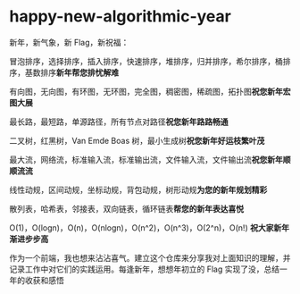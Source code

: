 # happy-new-algorithmic-year

新年，新气象，新 Flag，新祝福：

冒泡排序，选择排序，插入排序，快速排序，堆排序，归并排序，希尔排序，桶排序，基数排序**新年帮您排忧解难**

有向图，无向图，有环图，无环图，完全图，稠密图，稀疏图，拓扑图**祝您新年宏图大展**

最长路，最短路，单源路径，所有节点对路径**祝您新年路路畅通**

二叉树，红黑树，Van Emde Boas 树，最小生成树**祝您新年好运枝繁叶茂**

最大流，网络流，标准输入流，标准输出流，文件输入流，文件输出流**祝您新年顺顺流流**

线性动规，区间动规，坐标动规，背包动规，树形动规**为您的新年规划精彩**

散列表，哈希表，邻接表，双向链表，循环链表**帮您的新年表达喜悦**

O(1)，O(logn)，O(n)，O(nlogn)，O(n^2)，O(n^3)，O(2^n)，O(n!) **祝大家新年渐进步步高**

作为一个前端，我也想来沾沾喜气。建立这个仓库来分享我对上面知识的理解，并记录工作中对它们的实践运用。每逢新年，想想年初立的 Flag 实现了没，总结一年的收获和感悟
